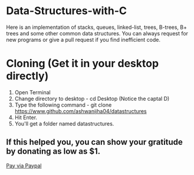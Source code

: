# Data-Structures-with-C
Here is an implementation of stacks, queues, linked-list, trees, B-trees, B+ trees and some other common data structures.
You can always request for new programs or give a pull request if you find inefficient code.

# Cloning (Get it in your desktop directly)
1. Open Terminal
2. Change directory to desktop - cd Desktop (Notice the captal D)
3. Type the following command - git clone https://www.github.com/ashwanijha04/datastructures
4. Hit Enter.
5. You'll get a folder named datastructures.

## If this helped you, you can show your gratitude by donating as low as $1.
 <a href="https://www.paypal.me/ashwanijha04" target="_blank">Pay via Paypal</a>
